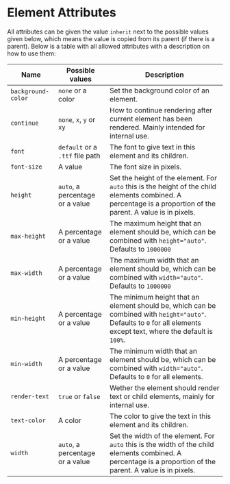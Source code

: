 
# Element Attributes

All attributes can be given the value `inherit` next to the possible values given below, which means the value is copied from its parent (if there is a parent). Below is a table with all allowed attributes with a description on how to use them:

| Name | Possible values | Description |
| --- | --- | --- |
| `background-color` | `none` or a color | Set the background color of an element. |
| `continue` | `none`, `x`, `y` or `xy` | How to continue rendering after current element has been rendered. Mainly intended for internal use. |
| `font` | `default` or a `.ttf` file path | The font to give text in this element and its children. |
| `font-size` | A value | The font size in pixels. |
| `height` | `auto`, a percentage or a value | Set the height of the element. For `auto` this is the height of the child elements combined. A percentage is a proportion of the parent. A value is in pixels. |
| `max-height` | A percentage or a value | The maximum height that an element should be, which can be combined with `height="auto"`. Defaults to `1000000` |
| `max-width` | A percentage or a value | The maximum width that an element should be, which can be combined with `width="auto"`. Defaults to `1000000` |
| `min-height` | A percentage or a value | The minimum height that an element should be, which can be combined with `height="auto"`. Defaults to `0` for all elements except text, where the default is `100%`. |
| `min-width` | A percentage or a value | The minimum width that an element should be, which can be combined with `width="auto"`. Defaults to `0` for all elements. |
| `render-text` | `true` or `false` | Wether the element should render text or child elements, mainly for internal use. |
| `text-color` | A color | The color to give the text in this element and its children. |
| `width` | `auto`, a percentage or a value | Set the width of the element. For `auto` this is the width of the child elements combined. A percentage is a proportion of the parent. A value is in pixels. |